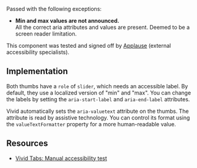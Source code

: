 <div class="a11y-test">
  <vwc-icon name="check-solid" connotation="warning" size="1"></vwc-icon> 
  <div>
    <p>Passed with the following exceptions:
      <ul>
        <li><b>Min and max values are not announced.</b><br />All the correct aria attributes and values are present. Deemed to be a screen reader limitation.</li>
      </uL>
    </p>
    <p>This component was tested and signed off by <a href="https://www.applause.com/">Applause</a> (external accessibility specialists).</p>
  </div>
</div>

## Implementation

Both thumbs have a `role` of `slider`, which needs an accessible label. By default, they use a localized version of "min" and "max".
You can change the labels by setting the `aria-start-label` and `aria-end-label` attributes.

Vivid automatically sets the `aria-valuetext` attribute on the thumbs. The attribute is read by assistive technology. You can control its format using the `valueTextFormatter` property for a more human-readable value.

## Resources

- [Vivid Tabs: Manual accessibility test](https://docs.google.com/spreadsheets/d/15J0sHxVUlmjv7HwT2b0gGNJFP_vsjAByzgRP_4oWYKk/edit?gid=1175911860#gid=1175911860)
